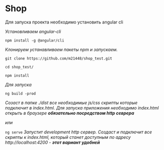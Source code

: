 # Shop

 Для запуска проекта необходимо установить angular cli
 
 _Установливаем angular-cli_
 
 `npm install -g @angular/cli`
 
 _Клонируем устанавливаем пакеты npm и запускаем._
 
 `git clone https://github.com/m21448/shop_test.git`
 
 `cd shop_test/`
 
 `npm install`
 
 _Для запуска_
 
 `ng build -prod`
 
 _Созаст в папке ./dist все необходимые js/css скрипты которые подключит в index.html.
  Для запуска приложения необходимо index.html открыть в браузере **обязательно посредством http севрера**_
    
  _или_
  
  `ng serve`
 _Запустит development http сервер. Создаст и подключит все скрипты к index.html, который станет доступным по адресу http://localhost:4200 - **этот вариант удобней**_ 
 